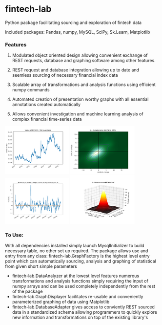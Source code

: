 # fintech-lab
Python package facilitating sourcing and exploration of fintech data

Included packages:
Pandas, numpy, MySQL, SciPy, Sk.Learn, Matplotlib

### Features

1. Modulated object oriented design allowing convenient exchange of REST requests, database and graphing software among other features.

2. REST request and database integration allowing up to date and seemless sourcing of necessary financial index data

3. Scalable array of transformations and analysis functions using efficient numpy commands

4. Automated creation of presentation worthy graphs with all essential annotations created automatically 

5. Allows convenient investigation and machine learning analysis of complex financial time-series data 

<img src="https://raw.githubusercontent.com/Thomas-Power/fintech-lab/master/example%20outputs/Figure_1.png" alt="Example" width="210"> <img src="https://raw.githubusercontent.com/Thomas-Power/fintech-lab/master/example%20outputs/Figure_2.png" alt="Example" width="210"> <img src="https://raw.githubusercontent.com/Thomas-Power/fintech-lab/master/example%20outputs/Figure_3.png" alt="Example" width="210"> <img src="https://raw.githubusercontent.com/Thomas-Power/fintech-lab/master/example%20outputs/Figure_4.png" alt="Example" width="210">


### To Use:

With all dependencies installed simply launch MysqlInitializer to build necessary table, no other set up required.
The package allows use and entry from any class:
fintech-lab.GraphFactory is the highest level entry point which can automatically sourcing, analysis and graphing of statistical from given short simple parameters
- fintech-lab.DataAnalyzer at the lowest level features numerous transformations and analysis functions simply requiring the input of numpy arrays and can be used completely independently from the rest of the package
- fintech-lab.GraphDisplayer facilitates re-usable and conveniently parameterized graphing of data using Matplotlib
- fintech-lab.DatabaseAdapter gives access to conviently REST sourced data in a standardized schema allowing programmers to quickly explore new information and transformations on top of the existing library's 
